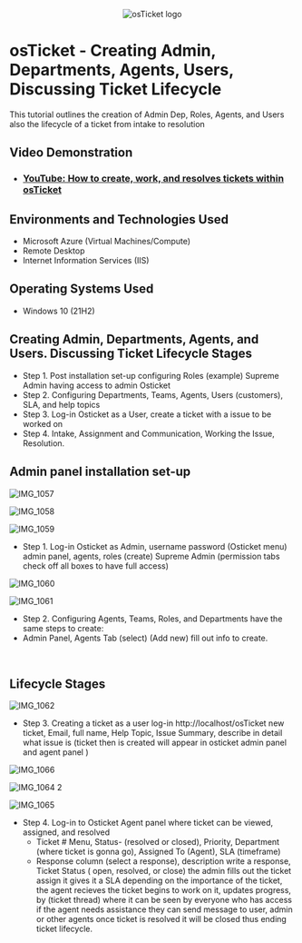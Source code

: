 <p align="center">
<img src="https://i.imgur.com/Clzj7Xs.png" alt="osTicket logo"/>
</p>

<h1>osTicket - Creating Admin, Departments, Agents, Users, Discussing Ticket Lifecycle </h1>
This tutorial outlines the creation of Admin Dep, Roles, Agents, and Users also the lifecycle of a ticket from intake to resolution


<h2>Video Demonstration</h2>

- ### [YouTube: How to create, work, and resolves tickets within osTicket](https://www.youtube.com)

<h2>Environments and Technologies Used</h2>

- Microsoft Azure (Virtual Machines/Compute)
- Remote Desktop
- Internet Information Services (IIS)

<h2>Operating Systems Used </h2>

- Windows 10</b> (21H2)

<h2>Creating Admin, Departments, Agents, and Users. Discussing Ticket Lifecycle Stages</h2>

- Step 1. Post installation set-up configuring Roles (example) Supreme Admin having access to admin Osticket
- Step 2. Configuring Departments, Teams, Agents, Users (customers), SLA, and help topics 
- Step 3. Log-in Osticket as a User, create a ticket with a issue to be worked on 
- Step 4. Intake, Assignment and Communication, Working the Issue, Resolution.

<h2>Admin panel installation set-up</h2>

![IMG_1057](https://github.com/davidlab8/Ticket-lifecycle-example/assets/154483052/7bbf6d8b-b429-4a2f-9d8b-740046e6faac)

![IMG_1058](https://github.com/davidlab8/Ticket-lifecycle-example/assets/154483052/d9235f58-31a8-4832-ac23-ee280af5f8a0)

 ![IMG_1059](https://github.com/davidlab8/Ticket-lifecycle-example/assets/154483052/8e5f2dc7-6f40-43b9-a295-313e1f6f9f54)
   
   - Step 1. Log-in Osticket as Admin, username password (Osticket menu) admin panel, agents, roles (create) Supreme Admin (permission 
tabs check off all boxes to have full access)

![IMG_1060](https://github.com/davidlab8/Ticket-lifecycle-example/assets/154483052/974d93be-dd27-4646-8349-91ad2c5a6d37)

![IMG_1061](https://github.com/davidlab8/Ticket-lifecycle-example/assets/154483052/037d92f9-250b-462f-9a0e-888ab50249ae)

   
  - Step 2. Configuring Agents, Teams, Roles, and Departments have the same steps to create:
  - Admin Panel, Agents Tab (select) (Add new) fill out info to create. 

<br />

<h2>Lifecycle Stages</h2>

![IMG_1062](https://github.com/davidlab8/Ticket-lifecycle-example/assets/154483052/6f96e25a-c27a-40ad-a4a7-340378637d85)


- Step 3. Creating a ticket as a user log-in http://localhost/osTicket new ticket, Email, full name, Help Topic, Issue Summary, 
describe in detail what issue is
(ticket then is created will appear in osticket admin panel and agent panel )

![IMG_1066](https://github.com/davidlab8/Ticket-lifecycle-example/assets/154483052/445a9eb0-53c2-4db1-ae79-bf9de84f70fe)

![IMG_1064 2](https://github.com/davidlab8/Ticket-lifecycle-example/assets/154483052/4f3f1372-68b4-452e-aca7-ba0b4f97d920)

![IMG_1065](https://github.com/davidlab8/Ticket-lifecycle-example/assets/154483052/852cdc54-8078-4ad3-a19d-d23dc62e5901)

- Step 4. Log-in to Osticket Agent panel where ticket can be viewed, assigned, and resolved 
  - Ticket # Menu, Status- (resolved or closed), Priority, Department (where ticket is gonna go), Assigned To (Agent), SLA (timeframe)
  - Response column (select a response), description write a response, Ticket Status ( open, resolved, or close) the admin fills out the ticket assign it gives it a SLA depending on the importance of the ticket, the agent recieves the ticket begins to work on it, updates progress, by (ticket thread) where it can be seen by everyone who has access if the agent needs assistance they can send message to user, admin or other agents once ticket is resolved it will be closed thus ending ticket lifecycle.
 
</p>
<br />
